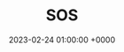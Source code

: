 ---
layout: none
title:  "SOS"
artist: "SZA"
art: "sza-sos.jpg"
spotify_url: https://open.spotify.com/album/07w0rG5TETcyihsEIZR3qG?si=lkrpT7WERXa90GHPzzeDgg
date:   2023-02-24 01:00:00 +0000
categories: album
tags: [hiphop, female]
---